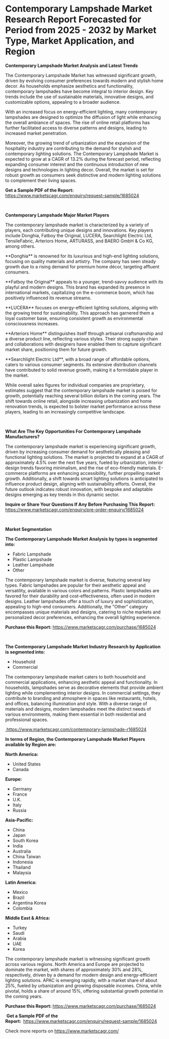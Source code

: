 <p><h1>Contemporary Lampshade Market Research Report Forecasted for Period from 2025 -  2032 by Market Type, Market Application, and Region</h1></p><p><strong>Contemporary Lampshade Market Analysis and Latest Trends</strong></p>
<p><p>The Contemporary Lampshade Market has witnessed significant growth, driven by evolving consumer preferences towards modern and stylish home decor. As households emphasize aesthetics and functionality, contemporary lampshades have become integral to interior design. Key trends include the use of sustainable materials, innovative designs, and customizable options, appealing to a broader audience. </p><p>With an increased focus on energy-efficient lighting, many contemporary lampshades are designed to optimize the diffusion of light while enhancing the overall ambiance of spaces. The rise of online retail platforms has further facilitated access to diverse patterns and designs, leading to increased market penetration. </p><p>Moreover, the growing trend of urbanization and the expansion of the hospitality industry are contributing to the demand for stylish and contemporary lighting solutions. The Contemporary Lampshade Market is expected to grow at a CAGR of 13.2% during the forecast period, reflecting expanding consumer interest and the continuous introduction of new designs and technologies in lighting decor. Overall, the market is set for robust growth as consumers seek distinctive and modern lighting solutions to complement their living spaces.</p></p>
<p><strong>Get a Sample PDF of the Report:&nbsp;</strong> <a href="https://www.marketscagr.com/enquiry/request-sample/1685024?utm_campaign=2461&utm_medium=2&utm_source=Github&utm_content=ia&utm_term=04042025&utm_id=contemporary-lampshade">https://www.marketscagr.com/enquiry/request-sample/1685024</a></p>
<p>&nbsp;</p>
<p><strong>Contemporary Lampshade Major Market Players</strong></p>
<p><p>The contemporary lampshade market is characterized by a variety of players, each contributing unique designs and innovations. Key players include Donghia, Fatboy the Original, LUCERA, Searchlight Electric Ltd, TensileFabric, Arteriors Home, ARTURASS, and BAERO GmbH & Co KG, among others. </p><p>**Donghia** is renowned for its luxurious and high-end lighting solutions, focusing on quality materials and artistry. The company has seen steady growth due to a rising demand for premium home décor, targeting affluent consumers.</p><p>**Fatboy the Original** appeals to a younger, trend-savvy audience with its playful and modern designs. This brand has expanded its presence in international markets, capitalizing on the e-commerce boom, which has positively influenced its revenue streams.</p><p>**LUCERA** focuses on energy-efficient lighting solutions, aligning with the growing trend for sustainability. This approach has garnered them a loyal customer base, ensuring consistent growth as environmental consciousness increases.</p><p>**Arteriors Home** distinguishes itself through artisanal craftsmanship and a diverse product line, reflecting various styles. Their strong supply chain and collaborations with designers have enabled them to capture significant market share, positioning them for future growth.</p><p>**Searchlight Electric Ltd**, with a broad range of affordable options, caters to various consumer segments. Its extensive distribution channels have contributed to solid revenue growth, making it a formidable player in the market.</p><p>While overall sales figures for individual companies are proprietary, estimates suggest that the contemporary lampshade market is poised for growth, potentially reaching several billion dollars in the coming years. The shift towards online retail, alongside increasing urbanization and home renovation trends, is expected to bolster market performance across these players, leading to an increasingly competitive landscape.</p></p>
<p>&nbsp;</p>
<p><strong>What Are The Key Opportunities For Contemporary Lampshade Manufacturers?</strong></p>
<p><p>The contemporary lampshade market is experiencing significant growth, driven by increasing consumer demand for aesthetically pleasing and functional lighting solutions. The market is projected to expand at a CAGR of approximately 4.5% over the next five years, fueled by urbanization, interior design trends favoring minimalism, and the rise of eco-friendly materials. E-commerce platforms are enhancing accessibility, further propelling market growth. Additionally, a shift towards smart lighting solutions is anticipated to influence product design, aligning with sustainability efforts. Overall, the future outlook indicates robust innovation, with bespoke and adaptable designs emerging as key trends in this dynamic sector.</p></p>
<p><strong>Inquire or Share Your Questions If Any Before Purchasing This Report:</strong> <a href="https://www.marketscagr.com/enquiry/pre-order-enquiry/1685024?utm_campaign=2461&utm_medium=2&utm_source=Github&utm_content=ia&utm_term=04042025&utm_id=contemporary-lampshade">https://www.marketscagr.com/enquiry/pre-order-enquiry/1685024</a></p>
<p>&nbsp;</p>
<p><strong>Market Segmentation</strong></p>
<p><strong>The Contemporary Lampshade Market Analysis by types is segmented into:</strong></p>
<p><ul><li>Fabric Lampshade</li><li>Plastic Lampshade</li><li>Leather Lampshade</li><li>Other</li></ul></p>
<p><p>The contemporary lampshade market is diverse, featuring several key types. Fabric lampshades are popular for their aesthetic appeal and versatility, available in various colors and patterns. Plastic lampshades are favored for their durability and cost-effectiveness, often used in modern designs. Leather lampshades offer a touch of luxury and sophistication, appealing to high-end consumers. Additionally, the "Other" category encompasses unique materials and designs, catering to niche markets and personalized decor preferences, enhancing the overall lighting experience.</p></p>
<p><strong>Purchase this Report:&nbsp;</strong><a href="https://www.marketscagr.com/purchase/1685024?utm_campaign=2461&utm_medium=2&utm_source=Github&utm_content=ia&utm_term=04042025&utm_id=contemporary-lampshade">https://www.marketscagr.com/purchase/1685024</a></p>
<p>&nbsp;</p>
<p><strong>The Contemporary Lampshade Market Industry Research by Application is segmented into:</strong></p>
<p><ul><li>Household</li><li>Commercial</li></ul></p>
<p><p>The contemporary lampshade market caters to both household and commercial applications, enhancing aesthetic appeal and functionality. In households, lampshades serve as decorative elements that provide ambient lighting while complementing interior designs. In commercial settings, they contribute to branding and atmosphere in spaces like restaurants, hotels, and offices, balancing illumination and style. With a diverse range of materials and designs, modern lampshades meet the distinct needs of various environments, making them essential in both residential and professional spaces.</p></p>
<p><a href="https://www.marketscagr.com/contemporary-lampshade-r1685024?utm_campaign=2461&utm_medium=2&utm_source=Github&utm_content=ia&utm_term=04042025&utm_id=contemporary-lampshade">&nbsp;https://www.marketscagr.com/contemporary-lampshade-r1685024</a></p>
<p><strong>In terms of Region, the Contemporary Lampshade Market Players available by Region are:</strong></p>
<p>
    <p> <strong> North America: </strong>
        <ul>
            <li>United States</li>
            <li>Canada</li>
        </ul>
        </p> 
    <p> <strong> Europe: </strong>
        <ul>
            <li>Germany</li>
            <li>France</li>
            <li>U.K.</li>
            <li>Italy</li>
            <li>Russia</li>
        </ul>
        </p> 
    <p> <strong> Asia-Pacific: </strong>
        <ul>
            <li>China</li>
            <li>Japan</li>
            <li>South Korea</li>
            <li>India</li>
            <li>Australia</li>
            <li>China Taiwan</li>
            <li>Indonesia</li>
            <li>Thailand</li>
            <li>Malaysia</li>
        </ul>
        </p> 
    <p> <strong> Latin America: </strong>
        <ul>
            <li>Mexico</li>
            <li>Brazil</li>
            <li>Argentina Korea</li>
            <li>Colombia</li>
        </ul>
        </p> 
    <p> <strong> Middle East & Africa: </strong>
        <ul>
            <li>Turkey</li>
            <li>Saudi</li>
            <li>Arabia</li>
            <li>UAE</li>
            <li>Korea</li>
        </ul>
    </p>
    </p>
<p><p>The contemporary lampshade market is witnessing significant growth across various regions. North America and Europe are projected to dominate the market, with shares of approximately 30% and 28%, respectively, driven by a demand for modern design and energy-efficient lighting solutions. APAC is emerging rapidly, with a market share of about 25%, fueled by urbanization and growing disposable incomes. China, while pivotal, holds a share of around 15%, offering substantial growth potential in the coming years.</p></p>
<p><strong>Purchase this Report: </strong><a href="https://www.marketscagr.com/purchase/1685024?utm_campaign=2461&utm_medium=2&utm_source=Github&utm_content=ia&utm_term=04042025&utm_id=contemporary-lampshade">https://www.marketscagr.com/purchase/1685024</a></p>
<p>&nbsp;<strong>Get a Sample PDF of the Report:&nbsp;&nbsp;</strong><a href="https://www.marketscagr.com/enquiry/request-sample/1685024?utm_campaign=2461&utm_medium=2&utm_source=Github&utm_content=ia&utm_term=04042025&utm_id=contemporary-lampshade">https://www.marketscagr.com/enquiry/request-sample/1685024</a></p>
<p><strong></strong></p>
<p>Check more reports on <a href="https://www.marketscagr.com/?utm_campaign=2461&utm_medium=2&utm_source=Github&utm_content=ia&utm_term=04042025&utm_id=contemporary-lampshade">https://www.marketscagr.com/</a></p>